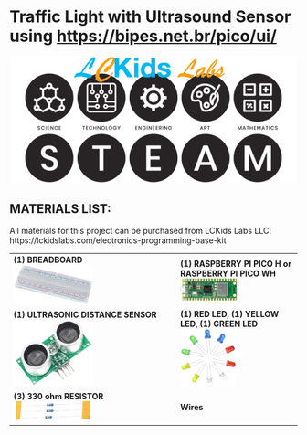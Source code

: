 # **Traffic Light with Ultrasound Sensor using https://bipes.net.br/pico/ui/**

<p align="center">
  <img src="https://github.com/LCKidsLabs/Traffic_Light_With_Ultrasound_Sensor_BIPES/blob/main/res/pageTitle.webp?raw=true" alt="Page Title eith logo"/>
</p>

<p>
  <h2>MATERIALS LIST:</h2>
All materials for this project can be purchased from LCKids Labs LLC:
https://lckidslabs.com/electronics-programming-base-kit
</p>

<table>
  <tr>
    <td>
      <div>
        <b>(1) BREADBOARD</b>
      </div>
      <div>
      <img src="https://github.com/LCKidsLabs/Traffic_Light_With_Ultrasound_Sensor_BIPES/blob/main/res/breadboard.webp?raw=true" alt="breadboard" width = 50%;></img>
    </td>
    <td>
      <div>
        <b>(1) RASPBERRY PI PICO H or RASPBERRY PI PICO WH</b>
      </div>
      <div>
      <img src="https://github.com/LCKidsLabs/Traffic_Light_With_Ultrasound_Sensor_BIPES/blob/main/res/raspberryPiPicoW.webp?raw=true" alt="RASPBERRY PI PICO" width = 50%;></img>
      </div>
    </td>
  </tr>
    <tr>
    <td>
      <div>
        <b>(1) ULTRASONIC DISTANCE SENSOR</b>
      </div>
      <div>
      <img src="https://github.com/LCKidsLabs/Traffic_Light_With_Ultrasound_Sensor_BIPES/blob/main/res/ultrasonicDistanceSensor.webp?raw=true" alt="ULTRASONIC DISTANCE SENSOR" width = 50%;></img>
    </td>
    <td>
      <div>
        <b>(1) RED LED, (1) YELLOW LED, (1) GREEN LED</b>
      </div>
      <div>
      <img src="https://github.com/LCKidsLabs/Traffic_Light_With_Ultrasound_Sensor_BIPES/blob/main/res/leds.webp?raw=true" alt="LEDs" width = 50%;></img>
      </div>
    </td>
  </tr>
    </tr>
    <tr>
    <td>
      <div>
        <b>(3) 330 ohm RESISTOR</b>
      </div>
      <div>
      <img src="https://github.com/LCKidsLabs/Traffic_Light_With_Ultrasound_Sensor_BIPES/blob/main/res/resistors330ohm.webp?raw=true" alt="330 ohm RESISTOR" width = 50%;></img>
    </td>
    <td>
      <div>
        <b>Wires</b>
      </div>
    </td>
  </tr>
</table>
